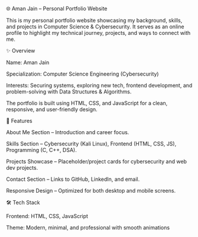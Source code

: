 🌐 Aman Jain – Personal Portfolio Website

This is my personal portfolio website showcasing my background, skills, and projects in Computer Science & Cybersecurity. It serves as an online profile to highlight my technical journey, projects, and ways to connect with me.

✨ Overview

Name: Aman Jain

Specialization: Computer Science Engineering (Cybersecurity)

Interests: Securing systems, exploring new tech, frontend development, and problem-solving with Data Structures & Algorithms.

The portfolio is built using HTML, CSS, and JavaScript for a clean, responsive, and user-friendly design.

🚀 Features

About Me Section – Introduction and career focus.

Skills Section – Cybersecurity (Kali Linux), Frontend (HTML, CSS, JS), Programming (C, C++, DSA).

Projects Showcase – Placeholder/project cards for cybersecurity and web dev projects.

Contact Section – Links to GitHub, LinkedIn, and email.

Responsive Design – Optimized for both desktop and mobile screens.

🛠 Tech Stack

Frontend: HTML, CSS, JavaScript

Theme: Modern, minimal, and professional with smooth animations
